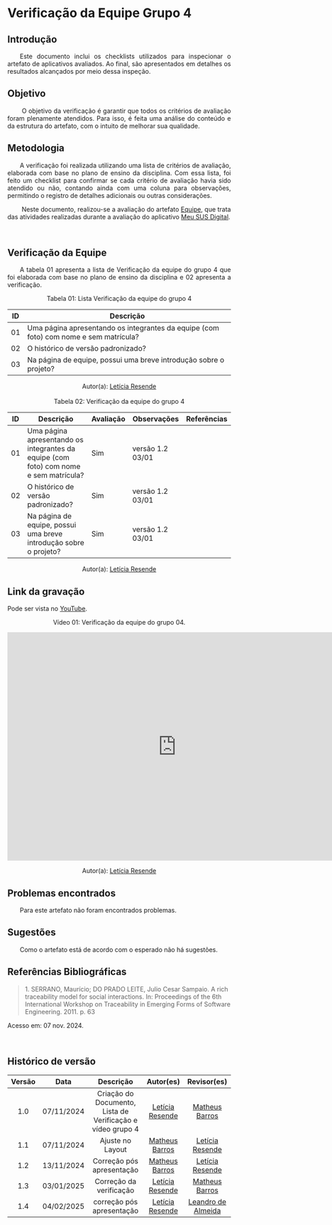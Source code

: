 # Verificação da Equipe Grupo 4

## Introdução 
<p align="justify">&emsp;&emsp;Este documento inclui os checklists utilizados para inspecionar o artefato de aplicativos avaliados. Ao final, são apresentados em detalhes os resultados alcançados por meio dessa inspeção.</p>

## Objetivo

<p align="justify">
&emsp;&emsp; O objetivo da verificação é garantir que todos os critérios de avaliação foram plenamente atendidos. Para isso, é feita uma análise do conteúdo e da estrutura do artefato, com o intuito de melhorar sua qualidade.
</p>

## Metodologia
<p align="justify">
&emsp;&emsp;A verificação foi realizada utilizando uma lista de critérios de avaliação, elaborada com base no plano de ensino da disciplina. Com essa lista, foi feito um checklist para confirmar se cada critério de avaliação havia sido atendido ou não, contando ainda com uma coluna para observações, permitindo o registro de detalhes adicionais ou outras considerações.</p>

<p align="justify">
&emsp;&emsp; Neste documento, realizou-se a avaliação do artefato <a href="https://requisitos-de-software.github.io/2024.2-MeuSUSDigital/" target = "_blank">Equipe</a>, que trata das atividades realizadas durante a avaliação do aplicativo <a href="https://play.google.com/store/apps/details?id=br.gov.datasus.cnsdigital&hl=pt_BR" target = "_blank">Meu SUS Digital</a>.
</p>

<br>

## Verificação da Equipe 


<p align="justify">
&emsp;&emsp;A tabela 01 apresenta a lista de  Verificação da equipe do grupo 4 que foi elaborada com base no plano de ensino da disciplina e 02 apresenta a verificação.
</p>
<center>Tabela 01: Lista Verificação da equipe do grupo 4</center>

| **ID** | **Descrição**  | 
|--------|----------------|
| 01   |Uma página apresentando os integrantes da equipe (com foto) com nome e sem matrícula? | 
| 02   | O histórico de versão padronizado?    |
| 03   | Na página de equipe, possui uma breve introdução sobre o projeto?|   

<center>
 Autor(a): <a href="https://github.com/LeticiaResende23" target = "_blank">Letícia Resende</a></h6>
</center>

<br>

<center>Tabela 02: Verificação da equipe do grupo 4</center>

| **ID** | **Descrição**  | **Avaliação** | **Observações**    | **Referências** |
|--------|----------------|---------------|--|----------------|
| 01   |Uma página apresentando os integrantes da equipe (com foto) com nome e sem matrícula? | Sim | versão 1.2 03/01  |  |
| 02   | O histórico de versão padronizado?    | Sim |  versão 1.2 03/01  |  |
| 03   | Na página de equipe, possui uma breve introdução sobre o projeto?| Sim | versão 1.2 03/01  |  |

<center>
 Autor(a): <a href="https://github.com/LeticiaResende23" target = "_blank">Letícia Resende</a></h6>
</center>

## Link da gravação
Pode ser vista no [YouTube](https://youtu.be/oiR9VLdVYHI).</p>
<center>
<p>Vídeo 01: Verificação da equipe do grupo 04.</p>
</center>

<center>
<iframe width="760" height="515" src="https://www.youtube.com/embed/gU-yurwkynU?si=0RSXSIUdM40uqZe8" title="YouTube video player" frameborder="0" allow="accelerometer; autoplay; clipboard-write; encrypted-media; gyroscope; picture-in-picture; web-share" referrerpolicy="strict-origin-when-cross-origin" allowfullscreen></iframe>

Autor(a): <a href="https://github.com/LeticiaResende23">Letícia Resende</a>
</center>

## Problemas encontrados
<p align="justify">&emsp;&emsp;Para este artefato não foram encontrados problemas.</p>

## Sugestões
<p align="justify">&emsp;&emsp;Como o artefato está de acordo com o esperado não há sugestões.</p>


## Referências Bibliográficas

> <p id="1">1. SERRANO, Maurício; DO PRADO LEITE, Julio Cesar Sampaio. A rich traceability model for social interactions. In: Proceedings of the 6th International Workshop on Traceability in Emerging Forms of Software Engineering. 2011. p. 63
   Acesso em: 07 nov. 2024.
</p>

<br>


## Histórico de versão


| Versão |    Data    |      Descrição       |  Autor(es) | Revisor(es) |
| :----: | :--------: | :------------------: | :-----: | :-----: |
|  1.0   | 07/11/2024 | Criação do Documento, Lista de Verificação e vídeo grupo 4 |  [Letícia Resende](https://github.com/LeticiaResende23) |  [Matheus Barros](https://github.com/Ninja-Haiyai) |
|  1.1   | 07/11/2024 | Ajuste no Layout |  [Matheus Barros](https://github.com/Ninja-Haiyai) | [Letícia Resende](https://github.com/LeticiaResende23)|
|  1.2   | 13/11/2024 | Correção pós apresentação |  [Matheus Barros](https://github.com/Ninja-Haiyai) | [Letícia Resende](https://github.com/LeticiaResende23)|
|  1.3   | 03/01/2025 | Correção da verificação | [Letícia Resende](https://github.com/LeticiaResende23) |[Matheus Barros](https://github.com/Ninja-Haiyai) |
|  1.4   | 04/02/2025 | correção pós apresentação| [Letícia Resende](https://github.com/LeticiaResende23) | [Leandro de Almeida](https://github.com/leomitx10) |

